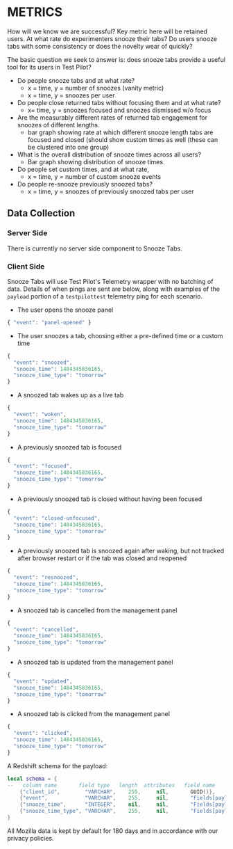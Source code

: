 # METRICS

How will we know we are successful? Key metric here will be retained users. At
what rate do experimenters snooze their tabs? Do users snooze tabs with some
consistency or does the novelty wear of quickly?

The basic question we seek to answer is: does snooze tabs provide a useful tool
for its users in Test Pilot?

* Do people snooze tabs and at what rate? 
	* x = time, y = number of snoozes (vanity metric)
	* x = time, y = snoozes per user
* Do people close returned tabs without focusing them and at what rate?
	* x= time, y = snoozes focused and snoozes dismissed w/o focus
* Are the measurably different rates of returned tab engagement for snoozes of different lengths.
	* bar graph showing rate at which different snooze length tabs are focused and closed (should show custom times as well (these can be clustered into one group)
* What is the overall distribution of snooze times across all users?
	* Bar graph showing distribution of snooze times
* Do people set custom times, and at what rate, 
	* x = time, y = number of custom snooze events
* Do people re-snooze previously snoozed tabs?
	* x = time, y = snoozes of previously snoozed tabs per user

## Data Collection

### Server Side
There is currently no server side component to Snooze Tabs.

### Client Side
Snooze Tabs will use Test Pilot's Telemetry wrapper with no batching of data.
Details of when pings are sent are below, along with examples of the `payload`
portion of a `testpilottest` telemetry ping for each scenario.

* The user opens the snooze panel
```js
{ "event": "panel-opened" }
```

* The user snoozes a tab, choosing either a pre-defined time or a custom time
```js
{
  "event": "snoozed",
  "snooze_time": 1484345836165,
  "snooze_time_type": "tomorrow"
}
```

* A snoozed tab wakes up as a live tab
```js
{
  "event": "woken",
  "snooze_time": 1484345836165,
  "snooze_time_type": "tomorrow"
}
```

* A previously snoozed tab is focused
```js
{
  "event": "focused",
  "snooze_time": 1484345836165,
  "snooze_time_type": "tomorrow"
}
```

* A previously snoozed tab is closed without having been focused
```js
{
  "event": "closed-unfocused",
  "snooze_time": 1484345836165,
  "snooze_time_type": "tomorrow"
}
```

* A previously snoozed tab is snoozed again after waking, but not tracked after browser restart or if the tab was closed and reopened
```js
{
  "event": "resnoozed",
  "snooze_time": 1484345836165,
  "snooze_time_type": "tomorrow"
}
```

* A snoozed tab is cancelled from the management panel
```js
{
  "event": "cancelled",
  "snooze_time": 1484345836165,
  "snooze_time_type": "tomorrow"
}
```

* A snoozed tab is updated from the management panel
```js
{
  "event": "updated",
  "snooze_time": 1484345836165,
  "snooze_time_type": "tomorrow"
}
```

* A snoozed tab is clicked from the management panel
```js
{
  "event": "clicked",
  "snooze_time": 1484345836165,
  "snooze_time_type": "tomorrow"
}
```

A Redshift schema for the payload:

```lua
local schema = {
--   column name       field type   length  attributes   field name
    {"client_id",        "VARCHAR",    255,     nil,       GUID()},
    {"event",            "VARCHAR",    255,     nil,       "Fields[payload.event]"},
    {"snooze_time",      "INTEGER",    nil,     nil,       "Fields[payload.snooze_time]"},
    {"snooze_time_type", "VARCHAR",    255,     nil,       "Fields[payload.snooze_time_type]"},
}
```

All Mozilla data is kept by default for 180 days and in accordance with our
privacy policies.
